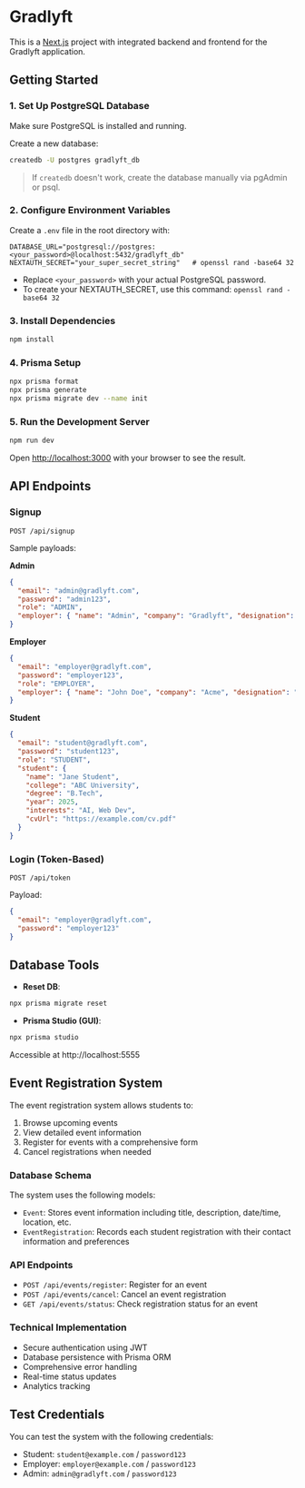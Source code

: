 # Gradlyft

This is a [Next.js](https://nextjs.org) project with integrated backend and frontend for the Gradlyft application.

## Getting Started

### 1. Set Up PostgreSQL Database

Make sure PostgreSQL is installed and running.

Create a new database:

```bash
createdb -U postgres gradlyft_db
```

> If `createdb` doesn't work, create the database manually via pgAdmin or psql.

### 2. Configure Environment Variables

Create a `.env` file in the root directory with:

```env
DATABASE_URL="postgresql://postgres:<your_password>@localhost:5432/gradlyft_db"
NEXTAUTH_SECRET="your_super_secret_string"   # openssl rand -base64 32
```

- Replace `<your_password>` with your actual PostgreSQL password.
- To create your NEXTAUTH_SECRET, use this command: `openssl rand -base64 32`

### 3. Install Dependencies

```bash
npm install
```

### 4. Prisma Setup

```bash
npx prisma format
npx prisma generate
npx prisma migrate dev --name init
```

### 5. Run the Development Server

```bash
npm run dev
```

Open [http://localhost:3000](http://localhost:3000) with your browser to see the result.

## API Endpoints

### Signup

```
POST /api/signup
```

Sample payloads:

**Admin**
```json
{
  "email": "admin@gradlyft.com",
  "password": "admin123",
  "role": "ADMIN",
  "employer": { "name": "Admin", "company": "Gradlyft", "designation": "CTO" }
}
```

**Employer**
```json
{
  "email": "employer@gradlyft.com",
  "password": "employer123",
  "role": "EMPLOYER",
  "employer": { "name": "John Doe", "company": "Acme", "designation": "Manager" }
}
```

**Student**
```json
{
  "email": "student@gradlyft.com",
  "password": "student123",
  "role": "STUDENT",
  "student": {
    "name": "Jane Student",
    "college": "ABC University",
    "degree": "B.Tech",
    "year": 2025,
    "interests": "AI, Web Dev",
    "cvUrl": "https://example.com/cv.pdf"
  }
}
```

### Login (Token-Based)

```
POST /api/token
```

Payload:
```json
{
  "email": "employer@gradlyft.com",
  "password": "employer123"
}
```

## Database Tools

- **Reset DB**:
```bash
npx prisma migrate reset
```

- **Prisma Studio (GUI)**:
```bash
npx prisma studio
```
Accessible at http://localhost:5555

## Event Registration System

The event registration system allows students to:

1. Browse upcoming events
2. View detailed event information
3. Register for events with a comprehensive form
4. Cancel registrations when needed

### Database Schema

The system uses the following models:

- `Event`: Stores event information including title, description, date/time, location, etc.
- `EventRegistration`: Records each student registration with their contact information and preferences

### API Endpoints

- `POST /api/events/register`: Register for an event
- `POST /api/events/cancel`: Cancel an event registration
- `GET /api/events/status`: Check registration status for an event

### Technical Implementation

- Secure authentication using JWT
- Database persistence with Prisma ORM
- Comprehensive error handling
- Real-time status updates
- Analytics tracking

## Test Credentials

You can test the system with the following credentials:

- Student: `student@example.com` / `password123`
- Employer: `employer@example.com` / `password123`
- Admin: `admin@gradlyft.com` / `password123`
